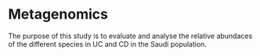# Metagenomics
The purpose of this study is to evaluate and analyse the relative abundaces of the different species in UC and CD in the Saudi population.
